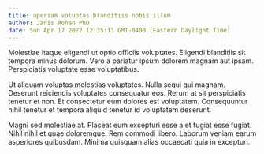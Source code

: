 ```yaml
---
title: aperiam voluptas blanditiis nobis illum
author: Janis Rohan PhD
date: Sun Apr 17 2022 12:35:13 GMT-0400 (Eastern Daylight Time)
---
```

Molestiae itaque eligendi ut optio officiis voluptates. Eligendi blanditiis sit tempora minus dolorum. Vero a pariatur ipsum dolorem magnam aut ipsam. Perspiciatis voluptate esse voluptatibus.

 Ut aliquam voluptas molestias voluptates. Nulla sequi qui magnam. Deserunt reiciendis voluptates consequatur eos. Rerum at sit perspiciatis tenetur et non. Et consectetur eum dolores est voluptatem. Consequuntur nihil tenetur et tempora aliquid tenetur id voluptatem deserunt.

 Magni sed molestiae at. Placeat eum excepturi esse a et fugiat esse fugiat. Nihil nihil et quae doloremque. Rem commodi libero. Laborum veniam earum asperiores quibusdam. Minima quisquam alias occaecati quia in excepturi.